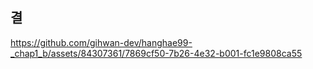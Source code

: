 ## 결
https://github.com/gihwan-dev/hanghae99-_chap1_b/assets/84307361/7869cf50-7b26-4e32-b001-fc1e9808ca55
